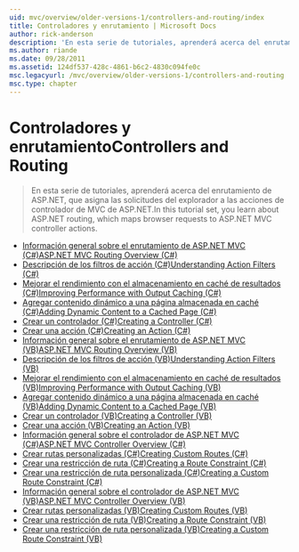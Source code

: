 ```yaml
---
uid: mvc/overview/older-versions-1/controllers-and-routing/index
title: Controladores y enrutamiento | Microsoft Docs
author: rick-anderson
description: 'En esta serie de tutoriales, aprenderá acerca del enrutamiento de ASP.NET, que asigna las solicitudes del explorador a las acciones de controlador de MVC de ASP.NET.'
ms.author: riande
ms.date: 09/28/2011
ms.assetid: 124df537-428c-4861-b6c2-4830c094fe0c
msc.legacyurl: /mvc/overview/older-versions-1/controllers-and-routing
msc.type: chapter
---
```

<a name="controllers-and-routing"></a><span data-ttu-id="3bd31-103">Controladores y enrutamiento</span><span class="sxs-lookup"><span data-stu-id="3bd31-103">Controllers and Routing</span></span>
====================
> <span data-ttu-id="3bd31-104">En esta serie de tutoriales, aprenderá acerca del enrutamiento de ASP.NET, que asigna las solicitudes del explorador a las acciones de controlador de MVC de ASP.NET.</span><span class="sxs-lookup"><span data-stu-id="3bd31-104">In this tutorial set, you learn about ASP.NET routing, which maps browser requests to ASP.NET MVC controller actions.</span></span>


- [<span data-ttu-id="3bd31-105">Información general sobre el enrutamiento de ASP.NET MVC (C#)</span><span class="sxs-lookup"><span data-stu-id="3bd31-105">ASP.NET MVC Routing Overview (C#)</span></span>](asp-net-mvc-routing-overview-cs.md)
- [<span data-ttu-id="3bd31-106">Descripción de los filtros de acción (C#)</span><span class="sxs-lookup"><span data-stu-id="3bd31-106">Understanding Action Filters (C#)</span></span>](understanding-action-filters-cs.md)
- [<span data-ttu-id="3bd31-107">Mejorar el rendimiento con el almacenamiento en caché de resultados (C#)</span><span class="sxs-lookup"><span data-stu-id="3bd31-107">Improving Performance with Output Caching (C#)</span></span>](improving-performance-with-output-caching-cs.md)
- [<span data-ttu-id="3bd31-108">Agregar contenido dinámico a una página almacenada en caché (C#)</span><span class="sxs-lookup"><span data-stu-id="3bd31-108">Adding Dynamic Content to a Cached Page (C#)</span></span>](adding-dynamic-content-to-a-cached-page-cs.md)
- [<span data-ttu-id="3bd31-109">Crear un controlador (C#)</span><span class="sxs-lookup"><span data-stu-id="3bd31-109">Creating a Controller (C#)</span></span>](creating-a-controller-cs.md)
- [<span data-ttu-id="3bd31-110">Crear una acción (C#)</span><span class="sxs-lookup"><span data-stu-id="3bd31-110">Creating an Action (C#)</span></span>](creating-an-action-cs.md)
- [<span data-ttu-id="3bd31-111">Información general sobre el enrutamiento de ASP.NET MVC (VB)</span><span class="sxs-lookup"><span data-stu-id="3bd31-111">ASP.NET MVC Routing Overview (VB)</span></span>](asp-net-mvc-routing-overview-vb.md)
- [<span data-ttu-id="3bd31-112">Descripción de los filtros de acción (VB)</span><span class="sxs-lookup"><span data-stu-id="3bd31-112">Understanding Action Filters (VB)</span></span>](understanding-action-filters-vb.md)
- [<span data-ttu-id="3bd31-113">Mejorar el rendimiento con el almacenamiento en caché de resultados (VB)</span><span class="sxs-lookup"><span data-stu-id="3bd31-113">Improving Performance with Output Caching (VB)</span></span>](improving-performance-with-output-caching-vb.md)
- [<span data-ttu-id="3bd31-114">Agregar contenido dinámico a una página almacenada en caché (VB)</span><span class="sxs-lookup"><span data-stu-id="3bd31-114">Adding Dynamic Content to a Cached Page (VB)</span></span>](adding-dynamic-content-to-a-cached-page-vb.md)
- [<span data-ttu-id="3bd31-115">Crear un controlador (VB)</span><span class="sxs-lookup"><span data-stu-id="3bd31-115">Creating a Controller (VB)</span></span>](creating-a-controller-vb.md)
- [<span data-ttu-id="3bd31-116">Crear una acción (VB)</span><span class="sxs-lookup"><span data-stu-id="3bd31-116">Creating an Action (VB)</span></span>](creating-an-action-vb.md)
- [<span data-ttu-id="3bd31-117">Información general sobre el controlador de ASP.NET MVC (C#)</span><span class="sxs-lookup"><span data-stu-id="3bd31-117">ASP.NET MVC Controller Overview (C#)</span></span>](aspnet-mvc-controllers-overview-cs.md)
- [<span data-ttu-id="3bd31-118">Crear rutas personalizadas (C#)</span><span class="sxs-lookup"><span data-stu-id="3bd31-118">Creating Custom Routes (C#)</span></span>](creating-custom-routes-cs.md)
- [<span data-ttu-id="3bd31-119">Crear una restricción de ruta (C#)</span><span class="sxs-lookup"><span data-stu-id="3bd31-119">Creating a Route Constraint (C#)</span></span>](creating-a-route-constraint-cs.md)
- [<span data-ttu-id="3bd31-120">Crear una restricción de ruta personalizada (C#)</span><span class="sxs-lookup"><span data-stu-id="3bd31-120">Creating a Custom Route Constraint (C#)</span></span>](creating-a-custom-route-constraint-cs.md)
- [<span data-ttu-id="3bd31-121">Información general sobre el controlador de ASP.NET MVC (VB)</span><span class="sxs-lookup"><span data-stu-id="3bd31-121">ASP.NET MVC Controller Overview (VB)</span></span>](asp-net-mvc-controller-overview-vb.md)
- [<span data-ttu-id="3bd31-122">Crear rutas personalizadas (VB)</span><span class="sxs-lookup"><span data-stu-id="3bd31-122">Creating Custom Routes (VB)</span></span>](creating-custom-routes-vb.md)
- [<span data-ttu-id="3bd31-123">Crear una restricción de ruta (VB)</span><span class="sxs-lookup"><span data-stu-id="3bd31-123">Creating a Route Constraint (VB)</span></span>](creating-a-route-constraint-vb.md)
- [<span data-ttu-id="3bd31-124">Crear una restricción de ruta personalizada (VB)</span><span class="sxs-lookup"><span data-stu-id="3bd31-124">Creating a Custom Route Constraint (VB)</span></span>](creating-a-custom-route-constraint-vb.md)
